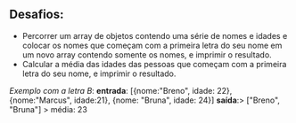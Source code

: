 ## Desafios:
- Percorrer um array de objetos contendo uma série de nomes e idades e colocar os
nomes que começam com a primeira letra do seu nome em um novo array contendo somente os nomes, e imprimir o resultado.
- Calcular a média das idades das pessoas que começam com a primeira letra do seu nome, e imprimir o resultado.

*Exemplo com a letra B*:
  **entrada**: [{nome:"Breno", idade: 22}, {nome:"Marcus", idade:21}, {nome: "Bruna", idade: 24}]
  **saída**:> ["Breno", "Bruna"]
            > média: 23

